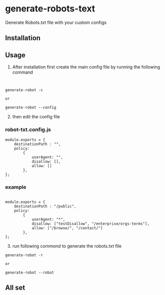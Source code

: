 # generate-robots-text

Generate Robots.txt file with your custom configs

## Installation

## Usage

1. After installation first create the main config file by running the following command

```


generate-robot -c

or

generate-robot --config
```

2. then edit the config file 

### robot-txt.config.js
```
module.exports = {
    destinationPath : "",
    policy:
        {
            userAgent: "",
            disallow: [],
            allow: []
        },
};

```

### example

```

module.exports = {
    destinationPath : "/public",
    policy:
        {
            userAgent: "*",
            disallow: ["testDisallow", "/enterprise/orgs-terms"],
            allow: ["/browse/", "/contact/"]
        },
};

```

3. run following commond to generate the robots.txt file

```
generate-robot -r

or

generate-robot --robot

```

## All set

